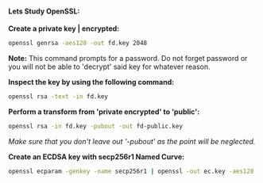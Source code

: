 #### Lets Study OpenSSL:

**Create a private key | encrypted:**
```bash
openssl genrsa -aes128 -out fd.key 2048
```

**Note:** This command prompts for a password. Do not forget password or you will not be able to 'decrypt' said key for whatever reason.

**Inspect the key by using the following command:**
```bash
openssl rsa -text -in fd.key 
```

**Perform a transform from 'private encrypted' to 'public':**
```bash
openssl rsa -in fd.key -pubout -out fd-public.key
```
*Make sure that you don't leave out '-pubout' as the point will be neglected.*

**Create an ECDSA key with secp256r1 Named Curve:**
```bash
openssl ecparam -genkey -name secp256r1 | openssl -out ec.key -aes128
```
